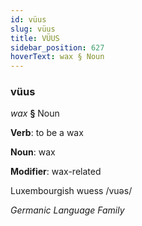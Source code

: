 ```yaml
---
id: vüus
slug: vüus
title: VÜUS
sidebar_position: 627
hoverText: wax § Noun
---
```


### vüus

*wax* **§** Noun

**Verb**: to be a wax

**Noun**: wax

**Modifier**: wax-related

Luxembourgish wuess /vuəs/

*Germanic Language Family*